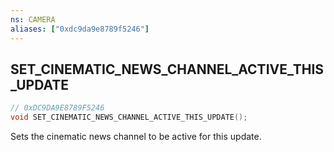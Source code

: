 ```yaml
---
ns: CAMERA
aliases: ["0xdc9da9e8789f5246"]
---
```

## SET_CINEMATIC_NEWS_CHANNEL_ACTIVE_THIS_UPDATE

```c
// 0xDC9DA9E8789F5246
void SET_CINEMATIC_NEWS_CHANNEL_ACTIVE_THIS_UPDATE();
```

Sets the cinematic news channel to be active for this update.

